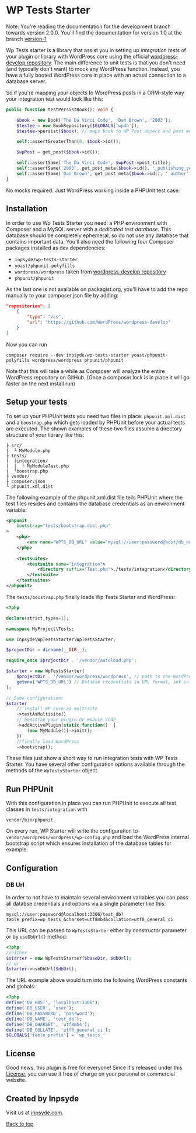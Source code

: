 # WP Tests Starter
Note: You're reading the documentation for the development branch towards version 2.0.0. You'll find the documentation
for version 1.0 at the branch [version-1](https://github.com/inpsyde/WP-Tests-Starter/tree/version-1)

Wp Tests starter is a library that assist you in setting up _integration tests_ of your plugin or library with WordPress
 core using the official [wordpress-develop repository](https://github.com/inpsyde/wordpress-dev). The main difference to
 unit tests is that you don't need (and typically don't want) to mock any WordPress function. Instead, you have a fully
 booted WordPress core in place with an actual connection to a database server.

So if you're mapping your objects to WordPress posts in a ORM-style way your integration test would look like this:

```php
public function testPersistBook(): void {

    $book = new Book('The Da Vinci Code', 'Dan Brown', '2003');
    $testee = new BookRepository($GLOBALS['wpdb']);
    $testee->persist($book); // maps book to WP_Post object and post meta

    self::assertGreaterThan(0, $book->id());

    $wpPost = get_post($book->id());

    self::assertSame('The Da Vinci Code', $wpPost->post_title);
    self::assertSame('2003', get_post_meta($book->id(), '_publishing_year', true));
    self::assertSame('Dan Brown', get_post_meta($book->id(), '_author', true));
}
```

No mocks required. Just WordPress working inside a PHPUnit test case.

## Installation

In order to use Wp Tests Starter you need: a PHP environment with Composer and a MySQL server with a _dedicated test database_. This database should be completely ephemeral, so do not use any database that contains important data. You'll also need the following four Composer packages installed as dev dependencies:

* `inpsyde/wp-tests-starter`
* `yoast/phpunit-polyfills`
* `wordpress/wordpress` taken from [wordpress-develop repository](https://github.com/inpsyde/wordpress-dev)
* `phpunit/phpunit`

As the last one is not available on packagist.org, you'll have to add the repo manually to your composer.json file by adding:

```json
"repositories": [
    {
        "type": "vcs",
        "url": "https://github.com/WordPress/wordpress-develop"
    }
]
```

Now you can run

    composer require --dev inpsyde/wp-tests-starter yoast/phpunit-polyfills wordpress/wordpress phpunit/phpunit

Note that this will take a while as Composer will analyze the entire WordPress repository on GitHub. (Once a composer.lock is in place it will go faster on the next install run)

## Setup your tests

To set up your PHPUnit tests you need two files in place: `phpunit.xml.dist` and a `boostrap.php` which gets loaded by
PHPUnit before your actual tests are executed. The shown examples of these two files assume a directory structure of your
library like this:

    ├ src/
    |  └ MyModule.php
    ├ tests/
    |  ├integration/
    |  |  └ MyModuleTest.php
    |  └boostrap.php
    ├ vendor/
    ├ composer.json
    └ phpunit.xml.dist

The following example of the phpunit.xml.dist file tells PHPUnit where the test files resides and contains the database
credentials as an environment variable:

```xml
<phpunit
    bootstrap="tests/bootstrap.dist.php"
>
    <php>
        <env name="WPTS_DB_URL" value="mysql://user:password@host/db_name?table_prefix=wp_test_"/>
    </php>
    
    <testsuites>
        <testsuite name="integration">
            <directory suffix="Test.php">./tests/integration</directory>
        </testsuite>
    </testsuites>
</phpunit>
```

The `tests/boostrap.php` finally loads Wp Tests Starter and WordPress:

```php
<?php

declare(strict_types=1);

namespace MyProject\Tests;

use Inpsyde\WpTestsStarter\WpTestsStarter;

$projectDir = dirname(__DIR__);

require_once $projectDir . '/vendor/autoload.php';

$starter = new WpTestsStarter(
    $projectDir . '/vendor/wordpress/wordpress', // path to the WordPress library
    getenv('WPTS_DB_URL') // Databse credentials in URL format, set in phpunit.xml.dist
);

// Some configuration:
$starter
    // Install WP core as multisite
    ->testAsMultisite()
    // boostrap your plugin or module code
    ->addActivePlugin(static function()  {
        (new MyModule())->init();
    })
    //finally load WordPress
    ->bootstrap();
```

These files just show a short way to run integration tests with WP Tests Starter. You have several other configuration
options available through the methods of the `WpTestsStarter` object.

## Run PHPUnit

With this configuration in place you can run PHPUnit to execute all test classes in `tests/integration` with

    vendor/bin/phpunit

On every run, WP Starter will write the configuration to `vendor/wordpress/wordpress/wp-config.php` and load the WordPress
internal bootstrap script which ensures installation of the database tables for example.

## Configuration

### DB Url

In order to not have to maintain several environment variables you can pass all databse credentials and options via a
single parameter like this:

    mysql://user:password@localhost:3306/test_db?table_prefix=wp_tests_&charset=utf8mb4&collation=utf8_general_ci

This URL can be passed to `WpTestsStarter` either by constructor parameter or by `useDbUrl()` method:

```php
<?php
//either
$starter = new WpTestsStarter($baseDir, $dbUrl);
// or
$starter->useDbUrl($dbUrl);
```

The URL example above would turn into the following WordPress constants and globals:

```php
<?php
define('DB_HOST', 'localhost:3306');
define('DB_USER', 'user');
define('DB_PASSWORD', 'password');
define('DB_NAME', 'test_db');
define('DB_CHARSET', 'utf8mb4');
define('DB_COLLATE', 'utf8_general_ci');
$GLOBALS['table_prefix'] = 'wp_tests_'
```

## License
Good news, this plugin is free for everyone! Since it's released under this [License](LICENSE), you can use it free of
charge on your personal or commercial website.

## Created by Inpsyde

Visit us at [inpsyde.com](http://inpsyde.com/).

[Back to top](#wp-tests-starter)
